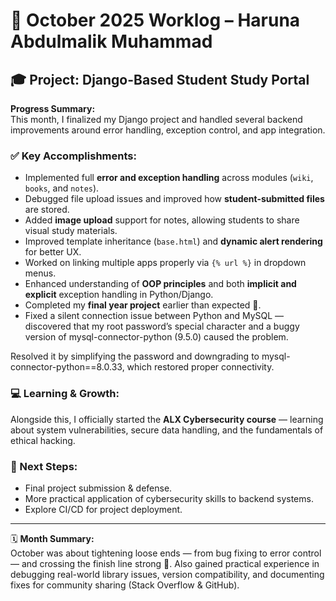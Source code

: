 # 🧠 October 2025 Worklog – Haruna Abdulmalik Muhammad

## 🎓 Project: Django-Based Student Study Portal
**Progress Summary:**  
This month, I finalized my Django project and handled several backend improvements around error handling, exception control, and app integration.  

### ✅ Key Accomplishments:
- Implemented full **error and exception handling** across modules (`wiki`, `books`, and `notes`).
- Debugged file upload issues and improved how **student-submitted files** are stored.
- Added **image upload** support for notes, allowing students to share visual study materials.
- Improved template inheritance (`base.html`) and **dynamic alert rendering** for better UX.
- Worked on linking multiple apps properly via `{% url %}` in dropdown menus.
- Enhanced understanding of **OOP principles** and both **implicit and explicit** exception handling in Python/Django.
- Completed my **final year project** earlier than expected 🎉.
- Fixed a silent connection issue between Python and MySQL — discovered that my root password’s special character and a buggy version of mysql-connector-python (9.5.0) caused the problem.

Resolved it by simplifying the password and downgrading to mysql-connector-python==8.0.33, which restored proper connectivity.

### 💻 Learning & Growth:
Alongside this, I officially started the **ALX Cybersecurity course** — learning about system vulnerabilities, secure data handling, and the fundamentals of ethical hacking.

### 🧩 Next Steps:
- Final project submission & defense.
- More practical application of cybersecurity skills to backend systems.
- Explore CI/CD for project deployment.

---

🗓 **Month Summary:**  
October was about tightening loose ends — from bug fixing to error control — and crossing the finish line strong 💪.
Also gained practical experience in debugging real-world library issues, version compatibility, and documenting fixes for community sharing (Stack Overflow & GitHub).
